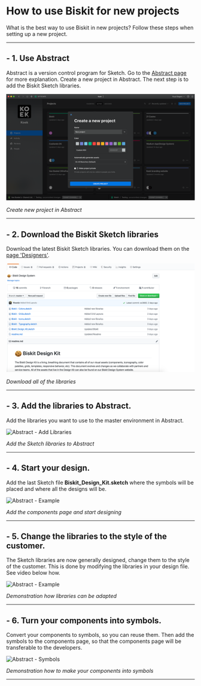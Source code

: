 <!-- Hotjar Tracking Code for https://ruud.koek.link/biskit/docs/#/ -->
<script>
    (function(h,o,t,j,a,r){
        h.hj=h.hj||function(){(h.hj.q=h.hj.q||[]).push(arguments)};
        h._hjSettings={hjid:1623350,hjsv:6};
        a=o.getElementsByTagName('head')[0];
        r=o.createElement('script');r.async=1;
        r.src=t+h._hjSettings.hjid+j+h._hjSettings.hjsv;
        a.appendChild(r);
    })(window,document,'https://static.hotjar.com/c/hotjar-','.js?sv=');
</script>
<br><br>

# How to use Biskit for new projects
What is the best way to use Biskit in new projects? Follow these steps when setting up a new project.
<br>

 ***


## - 1. Use Abstract
Abstract is a version control program for Sketch. Go to the [Abstract page](https://ruud.koek.link/biskit/docs/#/abstract) for more explanation.
Create a new project in Abstract. The next step is to add the Biskit Sketch libraries.

<img src="_images/Abstract-newproject.png" alt="Abstract" />

*Create new project in Abstract*
<br>

***

## - 2. Download the Biskit Sketch libraries
Download the latest Biskit Sketch libraries. You can download them on the [page 'Designers'](https://ruud.koek.link/biskit/docs/#/designers).


<img src="_images/Github-downloads.png" alt="GitHub" />

*Download all of the libraries*
<br>

***

## - 3. Add the libraries to Abstract.
Add the libraries you want to use to the master environment in Abstract.


<img src="_images/Abstract-addlibraries.gif" alt="Abstract - Add Libraries"/> 

*Add the Sketch libraries to Abstract*
<br>

***

## - 4. Start your design.
Add the last Sketch file **Biskit_Design_Kit.sketch** where the symbols will be placed and where all the designs will
 be.


<img src="_images/voorbeeld-bibliotheken.gif" alt="Abstract - Example"/> 

*Add the components page and start designing*
<br>

***

## - 5. Change the libraries to the style of the customer.
The Sketch libraries are now generally designed, change them to the style of the customer. This is done by modifying the libraries in your design file. See video below how.


<img src="_images/change-libraries.gif" alt="Abstract - Example"/> 

*Demonstration how libraries can be adapted*
<br>

***

## - 6. Turn your components into symbols.
Convert your components to symbols, so you can reuse them. Then add the symbols to the components page, so that the components page will be transferable to the developers.

<img src="_images/component-symbols.gif" alt="Abstract - Symbols"/> 

*Demonstration how to make your components into symbols*
<br>

***

